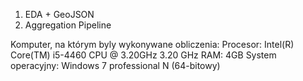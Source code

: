 1.	EDA + GeoJSON
2.	Aggregation Pipeline

Komputer, na którym byly wykonywane obliczenia: 
    Procesor: Intel(R) Core(TM) i5-4460 CPU @ 3.20GHz 3.20 GHz
    RAM: 4GB
    System operacyjny: Windows 7 professional N (64-bitowy)
